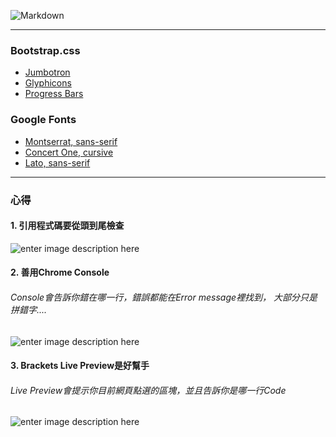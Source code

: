 ![Markdown](https://github.com/swlincode/r-d/blob/master/img/logow.png)
 * * *
### Bootstrap.css
 * [Jumbotron][1]
 * [Glyphicons][2]
 * [Progress Bars][3]
   
  [1]: https://www.w3schools.com/bootstrap/bootstrap_jumbotron_header.asp
  [2]: http://getbootstrap.com/components/
  [3]: https://www.w3schools.com/bootstrap/bootstrap_progressbars.asp

### Google Fonts
   - [Montserrat, sans-serif][1]
   - [Concert One, cursive][2]
   - [Lato, sans-serif][3]
   
  [1]: https://fonts.google.com/specimen/Montserrat
  [2]: https://fonts.google.com/specimen/Concert+One
  [3]: https://fonts.google.com/specimen/Lato
  * * *
### 心得
#### 1. 引用程式碼要從頭到尾檢查

![enter image description here](https://github.com/swlincode/r-d/blob/master/img/md1.png)

#### 2. 善用Chrome Console
###### Console會告訴你錯在哪一行，錯誤都能在Error message裡找到， 大部分只是拼錯字....

![enter image description here](https://github.com/swlincode/r-d/blob/master/img/md3.png)

#### 3. Brackets Live Preview是好幫手
###### Live Preview會提示你目前網頁點選的區塊，並且告訴你是哪一行Code

![enter image description here](https://github.com/swlincode/r-d/blob/master/img/md2.png)
